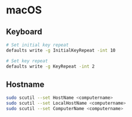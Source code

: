 # macOS

## Keyboard

```bash
# Set initial key repeat
defaults write -g InitialKeyRepeat -int 10

# Set key repeat
defaults write -g KeyRepeat -int 2
```

## Hostname

```bash
sudo scutil --set HostName <computername>
sudo scutil --set LocalHostName <computername>
sudo scutil --set ComputerName <computername>
```